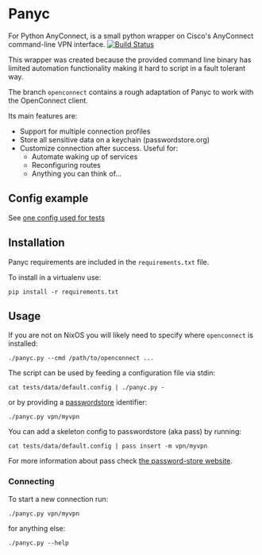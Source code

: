 # Panyc

For Python AnyConnect, is a small python wrapper on Cisco's AnyConnect
command-line VPN interface. [![Build Status](https://travis-ci.org/unode/panyc.svg?branch=master)](https://travis-ci.org/unode/panyc)

This wrapper was created because the provided command line binary has limited
automation functionality making it hard to script in a fault tolerant way.

The branch `openconnect` contains a rough adaptation of Panyc to work with the
OpenConnect client.


Its main features are:

* Support for multiple connection profiles
* Store all sensitive data on a keychain (passwordstore.org)
* Customize connection after success. Useful for:
    * Automate waking up of services
    * Reconfiguring routes
    * Anything you can think of...


## Config example

See [one config used for tests](tests/data/postcmd.config)


## Installation

Panyc requirements are included in the `requirements.txt` file.

To install in a virtualenv use:

    pip install -r requirements.txt


## Usage

If you are not on NixOS you will likely need to specify where `openconnect` is installed:

    ./panyc.py --cmd /path/to/openconnect ...

The script can be used by feeding a configuration file via stdin:

    cat tests/data/default.config | ./panyc.py -

or by providing a [passwordstore](https://passwordstore.org) identifier:

    ./panyc.py vpn/myvpn

You can add a skeleton config to passwordstore (aka pass) by running:

    cat tests/data/default.config | pass insert -m vpn/myvpn

For more information about pass check [the password-store website](https://passwordstore.org).


### Connecting

To start a new connection run:

    ./panyc.py vpn/myvpn

for anything else:

    ./panyc.py --help
